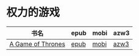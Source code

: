 # 权力的游戏

| 书名 | epub | mobi | azw3 |
| --- | --- | --- | --- |
| [A Game of Thrones](http://ct.dalanmei.com/f/31084289-571737196-5f2e54) | [epub](http://ct.dalanmei.com/f/31084289-571737196-5f2e54) | [mobi](http://ct.dalanmei.com/f/31084289-571590624-5ed591) | [azw3](http://ct.dalanmei.com/f/31084289-571862961-53060b) |
